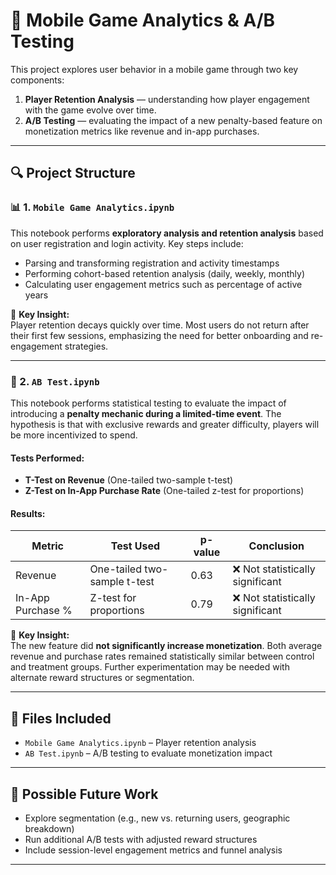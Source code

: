 # 📱 Mobile Game Analytics & A/B Testing

This project explores user behavior in a mobile game through two key components:

1. **Player Retention Analysis** — understanding how player engagement with the game evolve over time.
2. **A/B Testing** — evaluating the impact of a new penalty-based feature on monetization metrics like revenue and in-app purchases.

---

## 🔍 Project Structure

### 📊 1. `Mobile Game Analytics.ipynb`

This notebook performs **exploratory analysis and retention analysis** based on user registration and login activity. Key steps include:

- Parsing and transforming registration and activity timestamps
- Performing cohort-based retention analysis (daily, weekly, monthly)
- Calculating user engagement metrics such as percentage of active years

📌 **Key Insight:**  
Player retention decays quickly over time. Most users do not return after their first few sessions, emphasizing the need for better onboarding and re-engagement strategies.

---

### 🧪 2. `AB Test.ipynb`

This notebook performs statistical testing to evaluate the impact of introducing a **penalty mechanic during a limited-time event**. The hypothesis is that with exclusive rewards and greater difficulty, players will be more incentivized to spend.

#### Tests Performed:
- **T-Test on Revenue** (One-tailed two-sample t-test)
- **Z-Test on In-App Purchase Rate** (One-tailed z-test for proportions)

#### Results:
| Metric            | Test Used           | p-value | Conclusion                                      |
|-------------------|---------------------|---------|-------------------------------------------------|
| Revenue           | One-tailed two-sample t-test | 0.63    | ❌ Not statistically significant                |
| In-App Purchase % | Z-test for proportions | 0.79 | ❌ Not statistically significant                |

📌 **Key Insight:**  
The new feature did **not significantly increase monetization**. Both average revenue and purchase rates remained statistically similar between control and treatment groups. Further experimentation may be needed with alternate reward structures or segmentation.

---

## 📁 Files Included

- `Mobile Game Analytics.ipynb` – Player retention analysis
- `AB Test.ipynb` – A/B testing to evaluate monetization impact

---

## 📌 Possible Future Work

- Explore segmentation (e.g., new vs. returning users, geographic breakdown)
- Run additional A/B tests with adjusted reward structures
- Include session-level engagement metrics and funnel analysis

---
